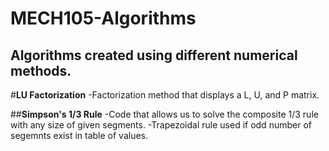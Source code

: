 # MECH105-Algorithms
Algorithms created  using different numerical methods.
---
#**LU Factorization**
-Factorization method that displays a L, U, and P matrix.

##**Simpson's 1/3 Rule**
-Code that allows us to solve the composite 1/3 rule with any size of given segments.
-Trapezoidal rule used if odd number of segemnts exist in table of values.

